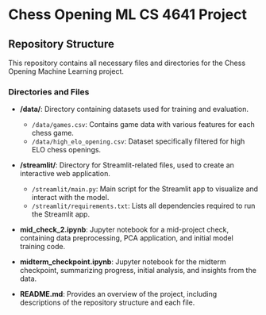 # Chess Opening ML CS 4641 Project

## Repository Structure

This repository contains all necessary files and directories for the Chess Opening Machine Learning project.

### Directories and Files

- **/data/**: Directory containing datasets used for training and evaluation.
  - `/data/games.csv`: Contains game data with various features for each chess game.
  - `/data/high_elo_opening.csv`: Dataset specifically filtered for high ELO chess openings.

- **/streamlit/**: Directory for Streamlit-related files, used to create an interactive web application.
  - `/streamlit/main.py`: Main script for the Streamlit app to visualize and interact with the model.
  - `/streamlit/requirements.txt`: Lists all dependencies required to run the Streamlit app.

- **mid_check_2.ipynb**: Jupyter notebook for a mid-project check, containing data preprocessing, PCA application, and initial model training code.

- **midterm_checkpoint.ipynb**: Jupyter notebook for the midterm checkpoint, summarizing progress, initial analysis, and insights from the data.

- **README.md**: Provides an overview of the project, including descriptions of the repository structure and each file.

